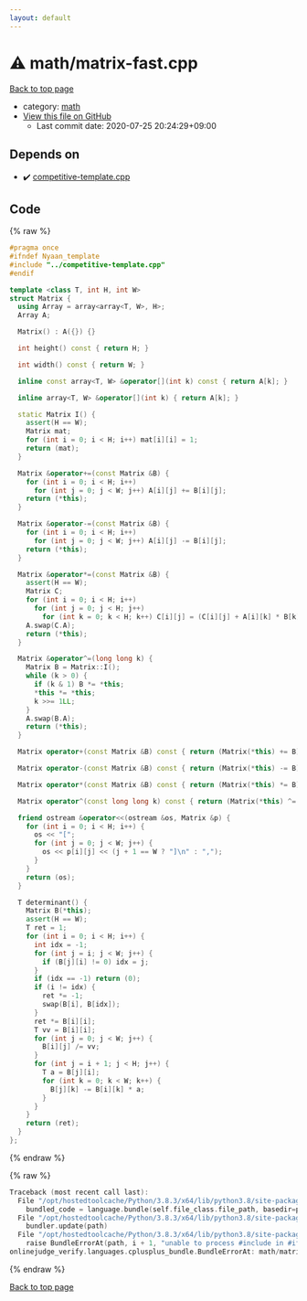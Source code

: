 ```yaml
---
layout: default
---
```


<!-- mathjax config similar to math.stackexchange -->
<script type="text/javascript" async
  src="https://cdnjs.cloudflare.com/ajax/libs/mathjax/2.7.5/MathJax.js?config=TeX-MML-AM_CHTML">
</script>
<script type="text/x-mathjax-config">
  MathJax.Hub.Config({
    TeX: { equationNumbers: { autoNumber: "AMS" }},
    tex2jax: {
      inlineMath: [ ['$','$'] ],
      processEscapes: true
    },
    "HTML-CSS": { matchFontHeight: false },
    displayAlign: "left",
    displayIndent: "2em"
  });
</script>

<script type="text/javascript" src="https://cdnjs.cloudflare.com/ajax/libs/jquery/3.4.1/jquery.min.js"></script>
<script src="https://cdn.jsdelivr.net/npm/jquery-balloon-js@1.1.2/jquery.balloon.min.js" integrity="sha256-ZEYs9VrgAeNuPvs15E39OsyOJaIkXEEt10fzxJ20+2I=" crossorigin="anonymous"></script>
<script type="text/javascript" src="../../assets/js/copy-button.js"></script>
<link rel="stylesheet" href="../../assets/css/copy-button.css" />


# :warning: math/matrix-fast.cpp

<a href="../../index.html">Back to top page</a>

* category: <a href="../../index.html#7e676e9e663beb40fd133f5ee24487c2">math</a>
* <a href="{{ site.github.repository_url }}/blob/master/math/matrix-fast.cpp">View this file on GitHub</a>
    - Last commit date: 2020-07-25 20:24:29+09:00




## Depends on

* :heavy_check_mark: <a href="../competitive-template.cpp.html">competitive-template.cpp</a>


## Code

<a id="unbundled"></a>
{% raw %}
```cpp
#pragma once
#ifndef Nyaan_template
#include "../competitive-template.cpp"
#endif

template <class T, int H, int W>
struct Matrix {
  using Array = array<array<T, W>, H>;
  Array A;

  Matrix() : A({}) {}

  int height() const { return H; }

  int width() const { return W; }

  inline const array<T, W> &operator[](int k) const { return A[k]; }

  inline array<T, W> &operator[](int k) { return A[k]; }

  static Matrix I() {
    assert(H == W);
    Matrix mat;
    for (int i = 0; i < H; i++) mat[i][i] = 1;
    return (mat);
  }

  Matrix &operator+=(const Matrix &B) {
    for (int i = 0; i < H; i++)
      for (int j = 0; j < W; j++) A[i][j] += B[i][j];
    return (*this);
  }

  Matrix &operator-=(const Matrix &B) {
    for (int i = 0; i < H; i++)
      for (int j = 0; j < W; j++) A[i][j] -= B[i][j];
    return (*this);
  }

  Matrix &operator*=(const Matrix &B) {
    assert(H == W);
    Matrix C;
    for (int i = 0; i < H; i++)
      for (int j = 0; j < H; j++)
        for (int k = 0; k < H; k++) C[i][j] = (C[i][j] + A[i][k] * B[k][j]);
    A.swap(C.A);
    return (*this);
  }

  Matrix &operator^=(long long k) {
    Matrix B = Matrix::I();
    while (k > 0) {
      if (k & 1) B *= *this;
      *this *= *this;
      k >>= 1LL;
    }
    A.swap(B.A);
    return (*this);
  }

  Matrix operator+(const Matrix &B) const { return (Matrix(*this) += B); }

  Matrix operator-(const Matrix &B) const { return (Matrix(*this) -= B); }

  Matrix operator*(const Matrix &B) const { return (Matrix(*this) *= B); }

  Matrix operator^(const long long k) const { return (Matrix(*this) ^= k); }

  friend ostream &operator<<(ostream &os, Matrix &p) {
    for (int i = 0; i < H; i++) {
      os << "[";
      for (int j = 0; j < W; j++) {
        os << p[i][j] << (j + 1 == W ? "]\n" : ",");
      }
    }
    return (os);
  }

  T determinant() {
    Matrix B(*this);
    assert(H == W);
    T ret = 1;
    for (int i = 0; i < H; i++) {
      int idx = -1;
      for (int j = i; j < W; j++) {
        if (B[j][i] != 0) idx = j;
      }
      if (idx == -1) return (0);
      if (i != idx) {
        ret *= -1;
        swap(B[i], B[idx]);
      }
      ret *= B[i][i];
      T vv = B[i][i];
      for (int j = 0; j < W; j++) {
        B[i][j] /= vv;
      }
      for (int j = i + 1; j < H; j++) {
        T a = B[j][i];
        for (int k = 0; k < W; k++) {
          B[j][k] -= B[i][k] * a;
        }
      }
    }
    return (ret);
  }
};
```
{% endraw %}

<a id="bundled"></a>
{% raw %}
```cpp
Traceback (most recent call last):
  File "/opt/hostedtoolcache/Python/3.8.3/x64/lib/python3.8/site-packages/onlinejudge_verify/docs.py", line 349, in write_contents
    bundled_code = language.bundle(self.file_class.file_path, basedir=pathlib.Path.cwd())
  File "/opt/hostedtoolcache/Python/3.8.3/x64/lib/python3.8/site-packages/onlinejudge_verify/languages/cplusplus.py", line 185, in bundle
    bundler.update(path)
  File "/opt/hostedtoolcache/Python/3.8.3/x64/lib/python3.8/site-packages/onlinejudge_verify/languages/cplusplus_bundle.py", line 306, in update
    raise BundleErrorAt(path, i + 1, "unable to process #include in #if / #ifdef / #ifndef other than include guards")
onlinejudge_verify.languages.cplusplus_bundle.BundleErrorAt: math/matrix-fast.cpp: line 3: unable to process #include in #if / #ifdef / #ifndef other than include guards

```
{% endraw %}

<a href="../../index.html">Back to top page</a>

